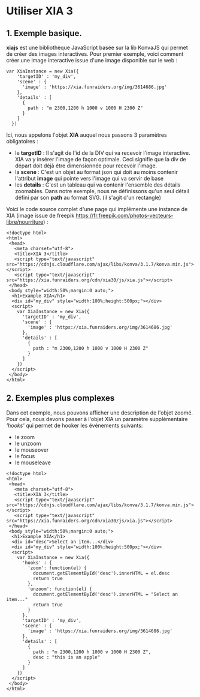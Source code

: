# Utiliser XIA 3

## 1. Exemple basique.
**xiajs** est une bibliothèque JavaScript basée sur la lib KonvaJS qui permet de créer des images interactives. Pour premier exemple, voici comment créer une image interactive issue d'une image disponible sur le web :

```
var XiaInstance = new Xia({
    'targetID' : 'my_div',
    'scene' : {
      'image' : 'https://xia.funraiders.org/img/3614686.jpg'
    },
    'details' : [
      {
        path : "m 2300,1200 h 1000 v 1000 H 2300 Z"
      }
    ]
  })
```
Ici, nous appelons l'objet **XIA** auquel nous passons 3 paramètres obligatoires :
- le **targetID** : Il s'agit de l'id de la DIV qui va recevoir l'image interactive. XIA va y insérer l'image de façon optimale. Ceci signifie que la div de départ doit déjà être dimensionnée pour recevoir l'image.
- la **scene** : C'est un objet au format json qui doit au moins contenir l'attribut **image** qui pointe vers l'image qui va servir de base
- les **details** : C'est un tableau qui va contenir l'ensemble des détails zoomables. Dans notre exemple, nous ne définissons qu'un seul détail défini par son **path** au format SVG. (il s'agit d'un rectangle)

Voici le code source complet d'une page qui implémente une instance de XIA (image issue de freepik https://fr.freepik.com/photos-vecteurs-libre/nourriture) :

```
<!doctype html>
<html>
 <head>
   <meta charset="utf-8">
   <title>XIA 3</title>
   <script type="text/javascript" src="https://cdnjs.cloudflare.com/ajax/libs/konva/3.1.7/konva.min.js"></script>
   <script type="text/javascript" src="https://xia.funraiders.org/cdn/xia30/js/xia.js"></script>
 </head>
 <body style="width:50%;margin:0 auto;">
  <h1>Example XIA</h1>
  <div id="my_div" style="width:100%;height:500px;"></div>
  <script>
    var XiaInstance = new Xia({
      'targetID' : 'my_div',
      'scene' : {
        'image' : 'https://xia.funraiders.org/img/3614686.jpg'
      },
      'details' : [
        {
          path : "m 2300,1200 h 1000 v 1000 H 2300 Z"
        }
      ]
    })
  </script>
 </body>
</html>
```

## 2. Exemples plus complexes

Dans cet exemple, nous pouvons afficher une description de l'objet zoomé. Pour cela, nous devons passer à l'objet XIA un paramètre supplémentaire *'hooks'* qui permet de hooker les événements suivants:
- le zoom
- le unzoom
- le mouseover
- le focus
- le mouseleave

```
<!doctype html>
<html>
 <head>
   <meta charset="utf-8">
   <title>XIA 3</title>
   <script type="text/javascript" src="https://cdnjs.cloudflare.com/ajax/libs/konva/3.1.7/konva.min.js"></script>
   <script type="text/javascript" src="https://xia.funraiders.org/cdn/xia30/js/xia.js"></script>
 </head>
 <body style="width:50%;margin:0 auto;">
  <h1>Example XIA</h1>
  <div id="desc">Select an item...</div>
  <div id="my_div" style="width:100%;height:500px;"></div>
  <script>
    var XiaInstance = new Xia({
      'hooks' : {
        'zoom': function(el) {
          document.getElementById('desc').innerHTML = el.desc
          return true
        },
        'unzoom': function(el) {
          document.getElementById('desc').innerHTML = "Select an item..."
          return true
        }
      },
      'targetID' : 'my_div',
      'scene' : {
        'image' : 'https://xia.funraiders.org/img/3614686.jpg'
      },
      'details' : [
        {
          path : "m 2300,1200 h 1000 v 1000 H 2300 Z",
          desc : "this is an apple"
        }
      ]
    })
  </script>
 </body>
</html>

```
